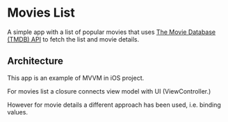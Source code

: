 # Movies List

A simple app with a list of popular movies that uses [The Movie Database (TMDB) API](https://developers.themoviedb.org/3/getting-started/introduction) to fetch the list and movie details.

## Architecture

This app is an example of MVVM in iOS project.

For movies list a closure connects view model with UI (ViewController.)

However for movie details a different approach has been used, i.e. binding values.
